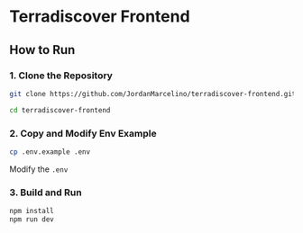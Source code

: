 # Terradiscover Frontend

## How to Run

### 1. Clone the Repository

```bash
git clone https://github.com/JordanMarcelino/terradiscover-frontend.git

cd terradiscover-frontend
```

### 2. Copy and Modify Env Example

```bash
cp .env.example .env
```

Modify the `.env`

### 3. Build and Run

```bash
npm install
npm run dev
```
